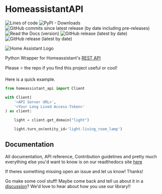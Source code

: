 # HomeassistantAPI

![Lines of code](https://img.shields.io/tokei/lines/github/GrandMoff100/HomeassistantAPI?style=for-the-badge)
![PyPI - Downloads](https://img.shields.io/pypi/dm/HomeAssistant-API?style=for-the-badge)
![GitHub commits since latest release (by date including pre-releases)](https://img.shields.io/github/commits-since/GrandMoff100/HomeassistantAPI/latest/dev?include_prereleases&style=for-the-badge)
![Read the Docs (version)](https://img.shields.io/readthedocs/homeassistantapi/stable?style=for-the-badge)
![GitHub release (latest by date)](https://img.shields.io/github/v/release/GrandMoff100/HomeassistantAPI?style=for-the-badge)
![GitHub release (latest by date)](https://img.shields.io/github/downloads/GrandMoff100/HomeassistantAPI/latest/total?style=for-the-badge)

![Home Assistant Logo](https://github.com/GrandMoff100/HomeAssistantAPI/blob/7edb4e6298d37bda19c08b807613c6d351788491/docs/images/homeassistant-logo.png?raw=true)

Python Wrapper for Homeassistant's [REST API](https://developers.home-assistant.io/docs/api/rest/)


Please ⭐️ the repo if you find this project useful or cool!

Here is a quick example.
```py
from homeassistant_api import Client

with Client(
    '<API Server URL>',
    '<Your Long Lived Access-Token>'
) as client:

    light = client.get_domain("light")

    light.turn_on(entity_id='light.living_room_lamp')
```

## Documentation
All documentation, API reference, Contribution guidelines and pretty much everything else you'd want to know is on our readthedocs site [here](https://homeassistantapi.readthedocs.io)

If theres something missing open an issue and let us know! Thanks!

Go make some cool stuff! Maybe come back and tell us about it in a [discussion](https://github.com/GrandMoff100/HomeAssistantAPI/discussions)? We'd love to hear about how you use our library!!
